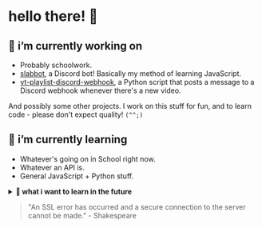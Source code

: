 # hello there! 👋

## 🔭 i’m currently working on
- Probably schoolwork.
- [slabbot](https://github.com/AndyThePie/slabbot), a Discord bot! Basically my method of learning JavaScript.
- [yt-playlist-discord-webhook](https://github.com/AndyThePie/yt-playlist-discord-webhook), a Python script that posts a message to a Discord webhook whenever there's a new video. 

And possibly some other projects. I work on this stuff for fun, and to learn code - please don't expect quality! `(^^;)`

## 🌱 i’m currently learning
- Whatever's going on in School right now.
- Whatever an API is.
- General JavaScript + Python stuff.

<details><summary><b>🍃 what i want to learn in the future</b></summary><p>
  <ul>
    <li> C++.
    <li> More (and better) webdev stuff.
    <li>Gamedev related things (looking at you, Godot!)
  </ul>
</p></details>

> "An SSL error has occurred and a secure connection to the server cannot be made."
\- Shakespeare
